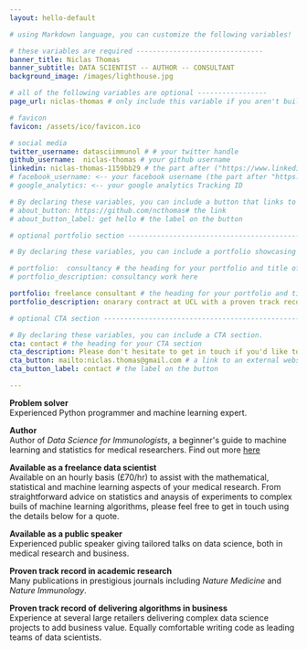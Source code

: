 ```yaml
---
layout: hello-default

# using Markdown language, you can customize the following variables!

# these variables are required -------------------------------
banner_title: Niclas Thomas
banner_subtitle: DATA SCIENTIST -- AUTHOR -- CONSULTANT
background_image: /images/lighthouse.jpg

# all of the following variables are optional -----------------
page_url: niclas-thomas # only include this variable if you aren't building the page to your primary domain 

# favicon
favicon: /assets/ico/favicon.ico

# social media
twitter_username: datasciimmunol # # your twitter handle
github_username:  niclas-thomas # your github username
linkedin: niclas-thomas-1159bb29 # the part after ("https://www.linkedin.com/in/...")
# facebook_username: <-- your facebook username (the part after "https://www.facebook.com/...")
# google_analytics: <-- your google analytics Tracking ID

# By declaring these variables, you can include a button that links to an external website or to media.
# about_button: https://github.com/ncthomas# the link
# about_button_label: get hello # the label on the button

# optional portfolio section ------------------------------------------

# By declaring these variables, you can include a portfolio showcasing your work and organize your portfolio's items into a custom layout, all without adding any CSS. In addition, you must 1) create an HTML file in the_includes folder for each project with the text you'd like to display, and 2) create a YAML file in the _data folder describing the order in which each project should be shown and categorized. See `/includes/example.html` and `/_data/work.yml` for examples.

# portfolio:  consultancy # the heading for your portfolio and title of your YAML file
# portfolio_description: consultancy work here

portfolio: freelance consultant # the heading for your portfolio and title of your YAML file
portfolio_description: onarary contract at UCL with a proven track record delivering high-impact machine learning and statistical contributions to medical research papers.

# optional CTA section --------------------------------------------------

# By declaring these variables, you can include a CTA section.
cta: contact # the heading for your CTA section
cta_description: Please don't hesitate to get in touch if you'd like to collaborate or get a quote for work. # a description to be desplayed below the heading and above the content
cta_button: mailto:niclas.thomas@gmail.com # a link to an external website or to media
cta_button_label: contact # the label on the button

---			
```

[//]: # (write a bit about yourself here)

**Problem solver**  
Experienced Python programmer and machine learning expert.

**Author**  
Author of *Data Science for Immunologists*, a beginner's guide to machine learning and statistics for medical researchers. Find out more [here](http://www.datascienceforimmunologists.com)

**Available as a freelance data scientist**  
Available on an hourly basis (£70/hr) to assist with the mathematical, statistical and machine learning aspects of your medical research. From straightforward advice on statistics and anaysis of experiments to complex buils of machine learning algorithms, please feel free to get in touch using the details below for a quote.

**Available as a public speaker**  
Experienced public speaker giving tailored talks on data science, both in medical research and business.

**Proven track record in academic research**  
Many publications in prestigious journals including *Nature Medicine* and *Nature Immunology*.

**Proven track record of delivering algorithms in business**  
Experience at several large retailers delivering complex data science projects to add business value. Equally comfortable writing code as leading teams of data scientists.
